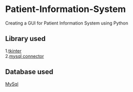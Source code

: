 # Patient-Information-System
Creating a GUI for Patient Information System using Python 
## Library used
1.[tkinter](https://docs.python.org/3/library/tkinter.html)
<br>
2.[mysql connector](https://www.mysql.com/products/connector/)
## Database used
[MySql](https://www.mysql.com/)
